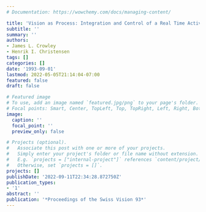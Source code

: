 ```yaml
---
# Documentation: https://wowchemy.com/docs/managing-content/

title: 'Vision as Process: Integration and Control of a Real Time Active Vision System'
subtitle: ''
summary: ''
authors:
- James L. Crowley
- Henrik I. Christensen
tags: []
categories: []
date: '1993-09-01'
lastmod: 2022-05-05T21:14:04-07:00
featured: false
draft: false

# Featured image
# To use, add an image named `featured.jpg/png` to your page's folder.
# Focal points: Smart, Center, TopLeft, Top, TopRight, Left, Right, BottomLeft, Bottom, BottomRight.
image:
  caption: ''
  focal_point: ''
  preview_only: false

# Projects (optional).
#   Associate this post with one or more of your projects.
#   Simply enter your project's folder or file name without extension.
#   E.g. `projects = ["internal-project"]` references `content/project/deep-learning/index.md`.
#   Otherwise, set `projects = []`.
projects: []
publishDate: '2022-09-11T22:34:28.872750Z'
publication_types:
- '1'
abstract: ''
publication: '*Proceedings of the Swiss Vision 93*'
---
```

